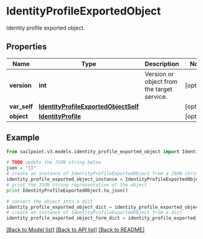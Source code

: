 # IdentityProfileExportedObject

Identity profile exported object.

## Properties
Name | Type | Description | Notes
------------ | ------------- | ------------- | -------------
**version** | **int** | Version or object from the target service. | [optional] 
**var_self** | [**IdentityProfileExportedObjectSelf**](IdentityProfileExportedObjectSelf.md) |  | [optional] 
**object** | [**IdentityProfile**](IdentityProfile.md) |  | [optional] 

## Example

```python
from sailpoint.v3.models.identity_profile_exported_object import IdentityProfileExportedObject

# TODO update the JSON string below
json = "{}"
# create an instance of IdentityProfileExportedObject from a JSON string
identity_profile_exported_object_instance = IdentityProfileExportedObject.from_json(json)
# print the JSON string representation of the object
print IdentityProfileExportedObject.to_json()

# convert the object into a dict
identity_profile_exported_object_dict = identity_profile_exported_object_instance.to_dict()
# create an instance of IdentityProfileExportedObject from a dict
identity_profile_exported_object_form_dict = identity_profile_exported_object.from_dict(identity_profile_exported_object_dict)
```
[[Back to Model list]](../README.md#documentation-for-models) [[Back to API list]](../README.md#documentation-for-api-endpoints) [[Back to README]](../README.md)


